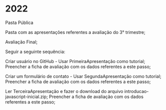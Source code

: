 # 2022
Pasta Pública 

Pasta com as apresentações referentes a avaliação do 3° trimestre;

Avaliação Final;

Seguir a seguinte sequência:

Criar usuário no GitHub - Usar PrimeiraApresentação como tutorial; 
Preencher a ficha de avaliação com os dados referentes a este passo;

Criar um formulário de contato - Usar SegundaApresentação como tutorial;
Preencher a ficha de avaliação com os dados referentes a este passo;

Ler TerceiraApresentação e fazer o download do arquivo introducao-javascript-inicial.zip;
Preencher a ficha de avaliação com os dados referentes a este passo;



